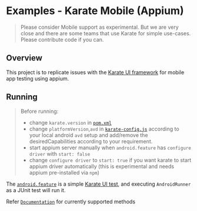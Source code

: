 # Examples - Karate Mobile (Appium)
> Please consider Mobile support as experimental. But we are very close and there are some teams that use Karate for simple use-cases. Please contribute code if you can.

## Overview
This project is to replicate issues with the [Karate UI framework](https://github.com/karatelabs/karate/tree/develop/karate-core) for mobile app testing using appium.

## Running
> Before running:  
> * change `karate.version` in [`pom.xml`](pom.xml)
> * change `platformVersion`,`avd` in [`karate-config.js`](src/test/java/karate-config.js) according to your local android `avd` setup and add/remove the desiredCapabilities according to your requirement.
> * start appium server manually when `android.feature` has `configure driver` with `start: false`
> * change `configure driver` to `start: true` if you want karate to start appium driver automatically (this is experimental and needs appium pre-installed via `npm`)


The [`android.feature`](src/test/java/android/android.feature) is a simple [Karate UI test](https://github.com/karatelabs/karate/tree/develop/karate-core), and executing `AndroidRunner` as a JUnit test will run it.

Refer [`Documentation`](https://github.com/karatelabs/karate/tree/develop/karate-core#appium) for currently supported methods
